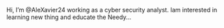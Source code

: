 Hi, I’m @AleXavier24 working as a cyber security analyst. Iam interested in learning new thing and educate the Needy...
